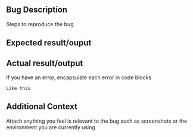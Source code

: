 ## Bug Description

Steps to reproduce the bug

## Expected result/ouput

## Actual result/output

If you have an error, encapsulate each error in code blocks
```
Like this
```

## Additional Context
Attach anything you feel is relevant to the bug such as screenshots or the environment you are currently using
